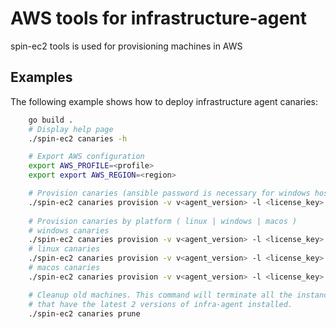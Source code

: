 # AWS tools for infrastructure-agent
spin-ec2 tools is used for provisioning machines in AWS

## Examples
The following example shows how to deploy infrastructure agent canaries:

```bash
    go build .
    # Display help page
    ./spin-ec2 canaries -h

    # Export AWS configuration
    export AWS_PROFILE=<profile>
    export export AWS_REGION=<region>

    # Provision canaries (ansible password is necessary for windows hosts)
    ./spin-ec2 canaries provision -v v<agent_version> -l <license_key> -x <ansible_password> 
    
    # Provision canaries by platform ( linux | windows | macos )
    # windows canaries
    ./spin-ec2 canaries provision -v v<agent_version> -l <license_key> -p windows -x ansible_password 
    # linux canaries
    ./spin-ec2 canaries provision -v v<agent_version> -l <license_key> -p linux
    # macos canaries
    ./spin-ec2 canaries provision -v v<agent_version> -l <license_key> -p macos

    # Cleanup old machines. This command will terminate all the instances except the ones
    # that have the latest 2 versions of infra-agent installed.
    ./spin-ec2 canaries prune
```